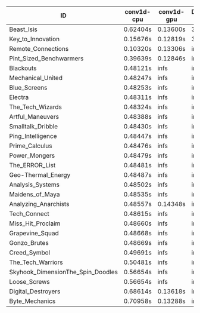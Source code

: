 |ID|conv1d-cpu|conv1d-gpu|DWSPConv2D-gpu|gemm-gpu|avg|
|-|-|-|-|-|-|
|Beast_Isis|0.62404s|0.13600s|3.09341s|2.11209s|1.49139s|
|Key_to_Innovation|0.15676s|0.12819s|3.34802s|2.69216s|1.58128s|
|Remote_Connections|0.10320s|0.13306s|infs|4.64083s|infs|
|Pint_Sized_Benchwarmers|0.39639s|0.12846s|infs|1.92854s|infs|
|Blackouts|0.48121s|infs|infs|4.54071s|infs|
|Mechanical_United|0.48247s|infs|infs|4.66620s|infs|
|Blue_Screens|0.48253s|infs|infs|4.65992s|infs|
|Electra|0.48311s|infs|infs|4.66114s|infs|
|The_Tech_Wizards|0.48324s|infs|infs|4.67451s|infs|
|Artful_Maneuvers|0.48388s|infs|infs|4.65674s|infs|
|Smalltalk_Dribble|0.48430s|infs|infs|4.62547s|infs|
|Ping_Intelligence|0.48447s|infs|infs|4.67658s|infs|
|Prime_Calculus|0.48476s|infs|infs|4.62019s|infs|
|Power_Mongers|0.48479s|infs|infs|4.66775s|infs|
|The_ERROR_List|0.48481s|infs|infs|4.66220s|infs|
|Geo-Thermal_Energy|0.48487s|infs|infs|4.64610s|infs|
|Analysis_Systems|0.48502s|infs|infs|4.64639s|infs|
|Maidens_of_Maya|0.48535s|infs|infs|4.63161s|infs|
|Analyzing_Anarchists|0.48557s|0.14348s|infs|4.66427s|infs|
|Tech_Connect|0.48615s|infs|infs|4.66982s|infs|
|Miss_Hit_Proclaim|0.48660s|infs|infs|4.66967s|infs|
|Grapevine_Squad|0.48668s|infs|infs|4.66044s|infs|
|Gonzo_Brutes|0.48669s|infs|infs|4.65210s|infs|
|Creed_Symbol|0.49691s|infs|infs|4.64712s|infs|
|The_Tech_Warriors|0.50481s|infs|infs|4.70863s|infs|
|Skyhook_DimensionThe_Spin_Doodles|0.56654s|infs|infs|4.68956s|infs|
|Loose_Screws|0.56654s|infs|infs|4.67977s|infs|
|Digital_Destroyers|0.68614s|0.13618s|infs|4.72097s|infs|
|Byte_Mechanics|0.70958s|0.13288s|infs|4.83206s|infs|
